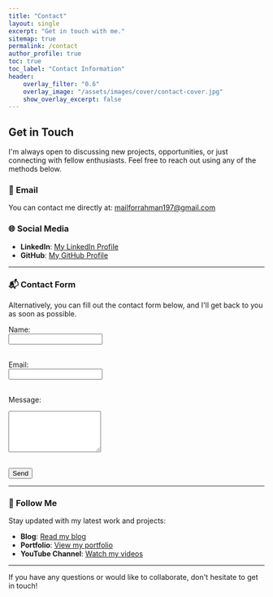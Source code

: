 ```yaml
---
title: "Contact"
layout: single
excerpt: "Get in touch with me."
sitemap: true
permalink: /contact
author_profile: true
toc: true
toc_label: "Contact Information"
header:
    overlay_filter: "0.6"
    overlay_image: "/assets/images/cover/contact-cover.jpg"
    show_overlay_excerpt: false
---
```


## Get in Touch

I'm always open to discussing new projects, opportunities, or just connecting with fellow enthusiasts. Feel free to reach out using any of the methods below.

### 📧 Email

You can contact me directly at: [mailforrahman197@gmail.com](mailto:mailforrahman197@gmail.com)

### 🌐 Social Media

- **LinkedIn**: [My LinkedIn Profile](https://www.linkedin.com/in/abdurahman27)
- **GitHub**: [My GitHub Profile](https://github.com/abd-al-rahmanh)

---

### 📬 Contact Form

Alternatively, you can fill out the contact form below, and I'll get back to you as soon as possible.

<form action="https://formsubmit.co/mailforrahman197@gmail.com" method="POST">
  <!-- Hidden Inputs -->
  <input type="hidden" name="_captcha" value="false">
  <input type="hidden" name="_subject" value="New Contact Form Submission">
  <input type="hidden" name="_autoresponse" value="Thanks for reaching out! I’ll get back to you shortly.">
  <input type="hidden" name="_next" value="https://abdulrahmanh.com/404">

  <!-- Visible Inputs -->
  <label for="name">Name:</label><br>
  <input type="text" id="name" name="name" required><br><br>

  <label for="email">Email:</label><br>
  <input type="email" id="email" name="email" required><br><br>

  <label for="message">Message:</label><br>
  <textarea id="message" name="message" rows="5" required></textarea><br><br>

  <button type="submit">Send</button>
</form>

---

### 🔗 Follow Me

Stay updated with my latest work and projects:

- **Blog**: [Read my blog](https://abdulrahmanh.com/blog)
- **Portfolio**: [View my portfolio](https://abdulrahmanh.com)
- **YouTube Channel**: [Watch my videos](https://www.youtube.com/c/yourchannel)

---

If you have any questions or would like to collaborate, don't hesitate to get in touch!
